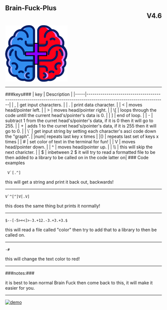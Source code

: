 <h2>Brain-Fuck-Plus<div align="right"> V4.6 </div></h2>

<img src="Brain Fuck+ logo.png" alt="drawing" width="200"/>
<hr>
###keys###
| key | Description                                                                                                         |
|-----|---------------------------------------------------------------------------------------------------------------------|
| , | get input characters.                                                                                                 |
| . | print data character.                                                                                                 |
| < | moves head/pointer left.                                                                                              |
| > | moves head/pointer right.                                                                                             |
| \[ | loops through the code untill the current head's/pointer's data is 0.                                                |
| ] | end of loop.                                                                                                          |
| - | subtract 1 from the curret head's/pointer's data, if it is 0 then it will go to 255.                                  |
| + | adds 1 to the curret head's/pointer's data, if it is 255 then it will go to 0.                                        |
| \` | get input string by setting each character's asci code down the "graph".                                             |
|num| repeats last key x times                                                                                              |
|() | repeats last set of keys x times                                                                                      |
| # | set color of text in the terminal for fun!                                                                            |
| V | moves head/pointer down.                                                                                              |
| ^ | moves head/pointer up.                                                                                                |
| \\ | this will skip the next charicter.                                                                                   |
| $ | inbetween 2 $ it will try to read a formatted file to be then added to a library to be called on in the code latter on|
### Code examples

 ``` V`[.^]```

 this will get a string and print it back out, backwards!

<hr>

 ```V`^[^]V[.V]```

 this does the same thing but prints it normally!

<hr>

```$--[-5>+<]>-3.+12.-3.+3.+3.$```

this will read a file called "color" then try to add that to a library to then be called on.

<hr>

```-#```

this will change the text color to red!

<hr>

###notes:###
<p>it is best to lean normal Brain Fuck then come back to this, it will make it easier for you.</p>
<hr>
<a target="_blank" href="https://repl.it/github/cyleja1234/Brain-Fuck/blob/main/main.py"><img src="https://i.ibb.co/5XQm9kh/demo.png" alt="demo" border="0"></a>
